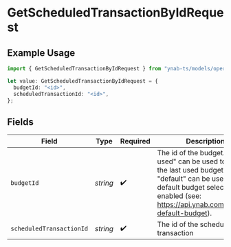 # GetScheduledTransactionByIdRequest

## Example Usage

```typescript
import { GetScheduledTransactionByIdRequest } from "ynab-ts/models/operations";

let value: GetScheduledTransactionByIdRequest = {
  budgetId: "<id>",
  scheduledTransactionId: "<id>",
};
```

## Fields

| Field                                                                                                                                                                                             | Type                                                                                                                                                                                              | Required                                                                                                                                                                                          | Description                                                                                                                                                                                       |
| ------------------------------------------------------------------------------------------------------------------------------------------------------------------------------------------------- | ------------------------------------------------------------------------------------------------------------------------------------------------------------------------------------------------- | ------------------------------------------------------------------------------------------------------------------------------------------------------------------------------------------------- | ------------------------------------------------------------------------------------------------------------------------------------------------------------------------------------------------- |
| `budgetId`                                                                                                                                                                                        | *string*                                                                                                                                                                                          | :heavy_check_mark:                                                                                                                                                                                | The id of the budget. "last-used" can be used to specify the last used budget and "default" can be used if default budget selection is enabled (see: https://api.ynab.com/#oauth-default-budget). |
| `scheduledTransactionId`                                                                                                                                                                          | *string*                                                                                                                                                                                          | :heavy_check_mark:                                                                                                                                                                                | The id of the scheduled transaction                                                                                                                                                               |